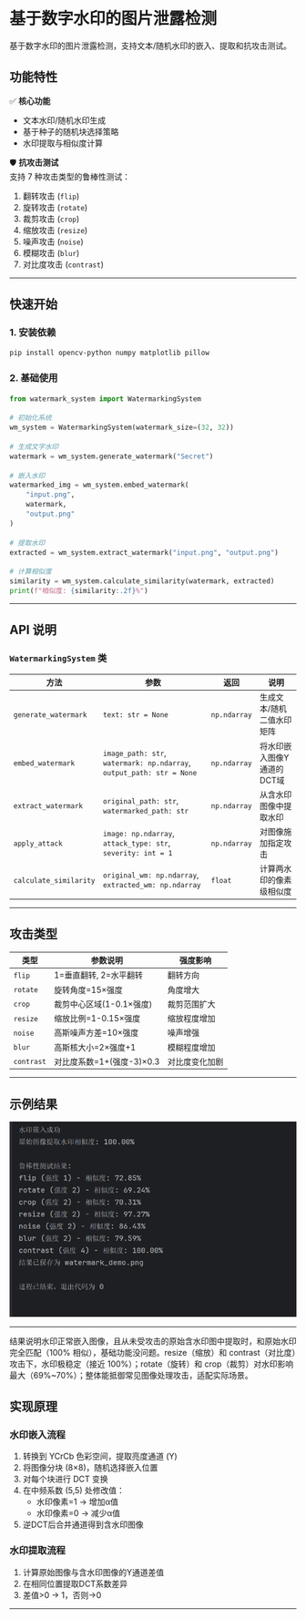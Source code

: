 # 基于数字水印的图片泄露检测

基于数字水印的图片泄露检测，支持文本/随机水印的嵌入、提取和抗攻击测试。


## 功能特性
✅ **核心功能**  
- 文本水印/随机水印生成  
- 基于种子的随机块选择策略  
- 水印提取与相似度计算  

🛡️ **抗攻击测试**  
支持 7 种攻击类型的鲁棒性测试：
1. 翻转攻击 (`flip`)  
2. 旋转攻击 (`rotate`)  
3. 裁剪攻击 (`crop`)  
4. 缩放攻击 (`resize`)  
5. 噪声攻击 (`noise`)  
6. 模糊攻击 (`blur`)  
7. 对比度攻击 (`contrast`)

---

## 快速开始
### 1. 安装依赖
```bash
pip install opencv-python numpy matplotlib pillow
```

### 2. 基础使用
```python
from watermark_system import WatermarkingSystem

# 初始化系统
wm_system = WatermarkingSystem(watermark_size=(32, 32))

# 生成文字水印
watermark = wm_system.generate_watermark("Secret")

# 嵌入水印
watermarked_img = wm_system.embed_watermark(
    "input.png", 
    watermark,
    "output.png"
)

# 提取水印
extracted = wm_system.extract_watermark("input.png", "output.png")

# 计算相似度
similarity = wm_system.calculate_similarity(watermark, extracted)
print(f"相似度: {similarity:.2f}%")
```

---

## API 说明
### `WatermarkingSystem` 类
| 方法 | 参数 | 返回 | 说明 |
|------|------|------|------|
| `generate_watermark` | `text: str = None` | `np.ndarray` | 生成文本/随机二值水印矩阵 |
| `embed_watermark` | `image_path: str`, `watermark: np.ndarray`, `output_path: str = None` | `np.ndarray` | 将水印嵌入图像Y通道的DCT域 |
| `extract_watermark` | `original_path: str`, `watermarked_path: str` | `np.ndarray` | 从含水印图像中提取水印 |
| `apply_attack` | `image: np.ndarray`, `attack_type: str`, `severity: int = 1` | `np.ndarray` | 对图像施加指定攻击 |
| `calculate_similarity` | `original_wm: np.ndarray`, `extracted_wm: np.ndarray` | `float` | 计算两水印的像素级相似度 |

---

## 攻击类型
| 类型 | 参数说明 | 强度影响 |
|------|----------|----------|
| `flip` | 1=垂直翻转, 2=水平翻转 | 翻转方向 |
| `rotate` | 旋转角度=15×强度 | 角度增大 |
| `crop` | 裁剪中心区域(1-0.1×强度) | 裁剪范围扩大 |
| `resize` | 缩放比例=1-0.15×强度 | 缩放程度增加 |
| `noise` | 高斯噪声方差=10×强度 | 噪声增强 |
| `blur` | 高斯核大小=2×强度+1 | 模糊程度增加 |
| `contrast` | 对比度系数=1+(强度-3)×0.3 | 对比度变化加剧 |

---

## 示例结果
![image](/project2-图片泄露/watermark.png)

---
结果说明水印正常嵌入图像，且从未受攻击的原始含水印图中提取时，和原始水印完全匹配（100% 相似），基础功能没问题。resize（缩放）和 contrast（对比度）攻击下，水印极稳定（接近 100%）；rotate（旋转）和 crop（裁剪）对水印影响最大（69%~70%）；整体能抵御常见图像处理攻击，适配实际场景。
## 实现原理
### 水印嵌入流程
1. 转换到 YCrCb 色彩空间，提取亮度通道 (Y)  
2. 将图像分块 (8×8)，随机选择嵌入位置  
3. 对每个块进行 DCT 变换  
4. 在中频系数 (5,5) 处修改值：  
   - 水印像素=1 → 增加α值  
   - 水印像素=0 → 减少α值  
5. 逆DCT后合并通道得到含水印图像  

### 水印提取流程
1. 计算原始图像与含水印图像的Y通道差值  
2. 在相同位置提取DCT系数差异  
3. 差值>0 → 1，否则→0  

---



